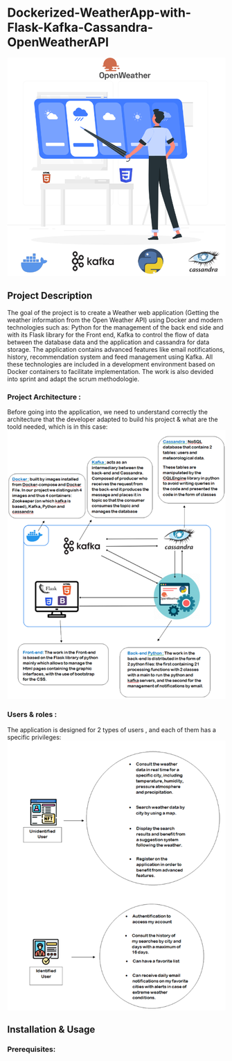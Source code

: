 # Dockerized-WeatherApp-with-Flask-Kafka-Cassandra-OpenWeatherAPI
![Project Logo](https://github.com/SBJ2000/Dockerized-WeatherApp-with-Flask-Kafka-Cassandra-OpenWeatherAPI/blob/main/Images/Logo.png)

## Project Description
The goal of the project is to create a Weather web application (Getting the weather information from the Open Weather API) using Docker and modern technologies such as: Python for the management of the back end side and with its Flask library for the Front end, Kafka to control the flow of data between the database data and the application and cassandra for data storage.
The application contains advanced features like email notifications, history, recommendation system and feed management using Kafka.
All these technologies are included in a development environment based on Docker containers to facilitate implementation.
The work is also devided into sprint and adapt the scrum methodologie.

### Project Architecture :
Before going into the application, we need to understand correctly the architecture that the developer adapted to build his project & what are the toold needed, which is in this case:
![Architecture](https://github.com/SBJ2000/Dockerized-WeatherApp-with-Flask-Kafka-Cassandra-OpenWeatherAPI/blob/main/Images/Architecture.png)

### Users & roles :
The application is designed for 2 types of users , and each of them has a specific privileges:
![Users](https://github.com/SBJ2000/Dockerized-WeatherApp-with-Flask-Kafka-Cassandra-OpenWeatherAPI/blob/main/Images/Users.png)

## Installation & Usage

### Prerequisites: